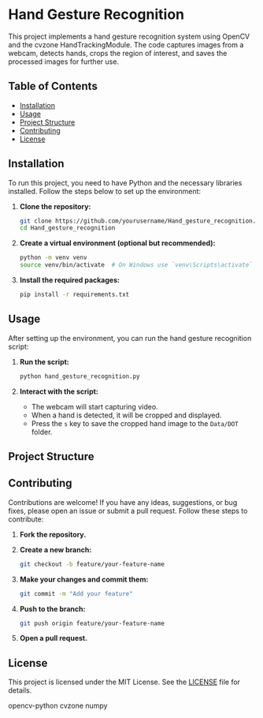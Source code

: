 # Hand Gesture Recognition

This project implements a hand gesture recognition system using OpenCV and the cvzone HandTrackingModule. The code captures images from a webcam, detects hands, crops the region of interest, and saves the processed images for further use.

## Table of Contents

- [Installation](#installation)
- [Usage](#usage)
- [Project Structure](#project-structure)
- [Contributing](#contributing)
- [License](#license)

## Installation

To run this project, you need to have Python and the necessary libraries installed. Follow the steps below to set up the environment:

1. **Clone the repository:**

    ```bash
    git clone https://github.com/yourusername/Hand_gesture_recognition.git
    cd Hand_gesture_recognition
    ```

2. **Create a virtual environment (optional but recommended):**

    ```bash
    python -m venv venv
    source venv/bin/activate  # On Windows use `venv\Scripts\activate`
    ```

3. **Install the required packages:**

    ```bash
    pip install -r requirements.txt
    ```

## Usage

After setting up the environment, you can run the hand gesture recognition script:

1. **Run the script:**

    ```bash
    python hand_gesture_recognition.py
    ```

2. **Interact with the script:**

    - The webcam will start capturing video.
    - When a hand is detected, it will be cropped and displayed.
    - Press the `s` key to save the cropped hand image to the `Data/DOT` folder.

## Project Structure




## Contributing

Contributions are welcome! If you have any ideas, suggestions, or bug fixes, please open an issue or submit a pull request. Follow these steps to contribute:

1. **Fork the repository.**
2. **Create a new branch:**

    ```bash
    git checkout -b feature/your-feature-name
    ```

3. **Make your changes and commit them:**

    ```bash
    git commit -m "Add your feature"
    ```

4. **Push to the branch:**

    ```bash
    git push origin feature/your-feature-name
    ```

5. **Open a pull request.**

## License

This project is licensed under the MIT License. See the [LICENSE](LICENSE) file for details.


opencv-python
cvzone
numpy
